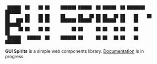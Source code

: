 ```console
 ██████  ██    ██ ██     ███████ ██████  ██ ██████  ██ ████████ ███████ 
██       ██    ██ ██     ██      ██   ██ ██ ██   ██ ██    ██    ██      
██   ███ ██    ██ ██     ███████ ██████  ██ ██████  ██    ██    ███████ 
██    ██ ██    ██ ██          ██ ██      ██ ██   ██ ██    ██         ██ 
 ██████   ██████  ██     ███████ ██      ██ ██   ██ ██    ██    ███████ 
```

**GUI Spirits** is a simple web components library. [Documentation](https://wunderbyte.github.io/gui-spirits/) is in progress.